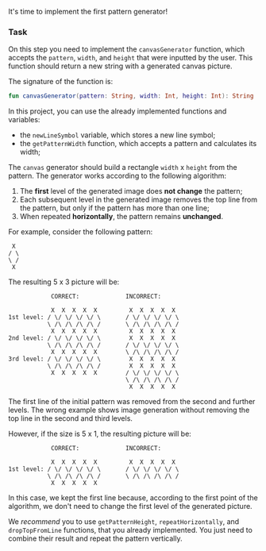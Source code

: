 It's time to implement the first pattern generator!

### Task

On this step you need to implement the `canvasGenerator` function, which accepts the `pattern`, `width`, and `height` that were inputted by the user.
This function should return a new string with a generated canvas picture.

<div class="hint" title="Push me to see the new signature of the canvasGenerator function">

The signature of the function is:
```kotlin
fun canvasGenerator(pattern: String, width: Int, height: Int): String
```
</div>

In this project, you can use the already implemented functions and variables:

- the `newLineSymbol` variable, which stores a new line symbol;
- the `getPatternWidth` function, which accepts a pattern and calculates its width;

The `canvas` generator should build a rectangle `width` x `height` from the pattern.
The generator works according to the following algorithm:
1) The **first** level of the generated image does **not change** the pattern;
2) Each subsequent level in the generated image removes the top line from the pattern,
   but only if the pattern has more than one line;
3) When repeated **horizontally**, the pattern remains **unchanged**.

<div class="hint" title="Push me to see the `canvas` filter examples">
  For example, consider the following pattern:

```text
 X
/ \
\ /
 X
```

The resulting 5 x 3 picture will be:

```text
            CORRECT:             INCORRECT:

            X  X  X  X  X         X  X  X  X  X 
1st level: / \/ \/ \/ \/ \       / \/ \/ \/ \/ \
           \ /\ /\ /\ /\ /       \ /\ /\ /\ /\ /
            X  X  X  X  X         X  X  X  X  X 
2nd level: / \/ \/ \/ \/ \        X  X  X  X  X
           \ /\ /\ /\ /\ /       / \/ \/ \/ \/ \
            X  X  X  X  X        \ /\ /\ /\ /\ / 
3rd level: / \/ \/ \/ \/ \        X  X  X  X  X 
           \ /\ /\ /\ /\ /        X  X  X  X  X 
            X  X  X  X  X        / \/ \/ \/ \/ \ 
                                 \ /\ /\ /\ /\ / 
                                  X  X  X  X  X
```

The first line of the initial pattern was removed from the second and further levels.
The wrong example shows image generation without removing the top line in the second and third levels.

However, if the size is 5 x 1, the resulting picture will be:

```text
            CORRECT:             INCORRECT:
 
            X  X  X  X  X         X  X  X  X  X
1st level: / \/ \/ \/ \/ \       / \/ \/ \/ \/ \
           \ /\ /\ /\ /\ /       \ /\ /\ /\ /\ /
            X  X  X  X  X 
```

In this case, we kept the first line because, according to the first point of the algorithm,
we don't need to change the first level of the generated picture.
</div>

We _recommend_ you to use `getPatternHeight`, `repeatHorizontally`, and `dropTopFromLine` functions, that you already implemented.
You just need to combine their result and repeat the pattern vertically.
